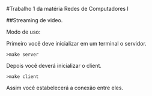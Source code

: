 #Trabalho 1 da matéria Redes de Computadores I

##Streaming de video.

Modo de uso:


Primeiro você deve inicializar em um terminal o servidor.
```shell
>make server
```

Depois você deverá inicializar o client.
```shell
>make client
```

Assim você estabelecerá a conexão entre eles.